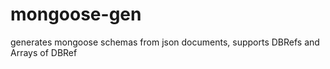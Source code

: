mongoose-gen
============

generates mongoose schemas from json documents, supports DBRefs and Arrays of DBRef